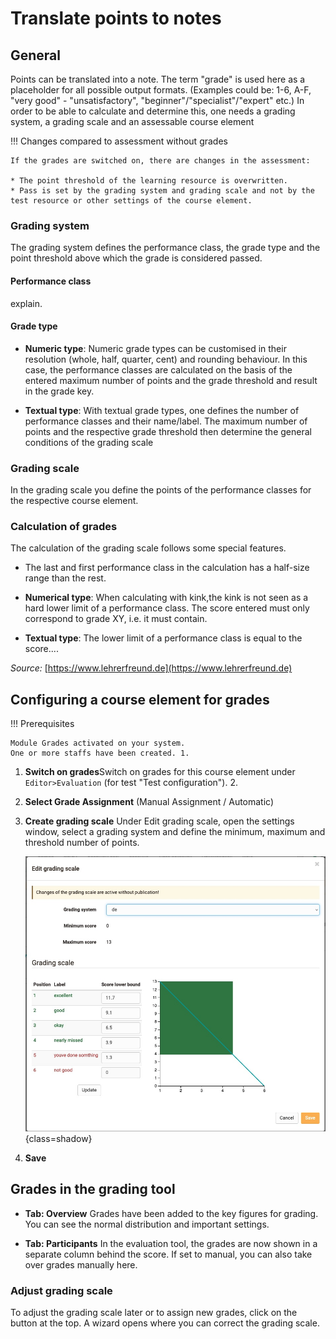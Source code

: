 # Translate points to notes

## General

Points can be translated into a note.
The term "grade" is used here as a placeholder for all possible output formats. (Examples could be: 1-6, A-F, "very good" - "unsatisfactory", "beginner"/"specialist"/"expert" etc.) In order to be able to calculate and determine this, one needs a grading system, a grading scale and an assessable course element

!!! Changes compared to assessment without grades

    If the grades are switched on, there are changes in the assessment:
    
    * The point threshold of the learning resource is overwritten.
    * Pass is set by the grading system and grading scale and not by the test resource or other settings of the course element.

### Grading system

The grading system defines the performance class, the grade type and the point threshold above which the grade is considered passed.

#### Performance class

explain.

#### Grade type

* **Numeric type**: Numeric grade types can be customised in their resolution (whole, half, quarter, cent) and rounding behaviour. In this case, the performance classes are calculated on the basis of the entered maximum number of points and the grade threshold and result in the grade key.

* **Textual type**: With textual grade types, one defines the number of performance classes and their name/label. The maximum number of points and the respective grade threshold then determine the general conditions of the grading scale

### Grading scale

In the grading scale you define the points of the performance classes for the respective course element.

### Calculation of grades

The calculation of the grading scale follows some special features.

* The last and first performance class in the calculation has a half-size range than the rest.

* **Numerical type**: When calculating with kink,the kink is not seen as a hard lower limit of a performance class. The score entered must only correspond to grade XY, i.e. it must contain.

* **Textual type**: The lower limit of a performance class is equal to the score....

*Source:* [https://www.lehrerfreund.de](https://www.lehrerfreund.de)

## Configuring a course element for grades

!!! Prerequisites

    Module Grades activated on your system.
    One or more staffs have been created. 1.

1. **Switch on grades**Switch on grades for this course element under `Editor>Evaluation` (for test "Test configuration"). 2.
2. **Select Grade Assignment** (Manual Assignment / Automatic)

3. **Create grading scale** Under Edit grading scale, open the settings window, select a grading system and define the minimum, maximum and threshold number of points.

    ![grading scale](assets/gradingscale.jpg){class=shadow}

4. **Save**

## Grades in the grading tool

* **Tab: Overview** Grades have been added to the key figures for grading. You can see the normal distribution and important settings.

* **Tab: Participants** In the evaluation tool, the grades are now shown in a separate column behind the score. If set to manual, you can also take over grades manually here.

### Adjust grading scale

To adjust the grading scale later or to assign new grades, click on the button at the top. A wizard opens where you can correct the grading scale.
